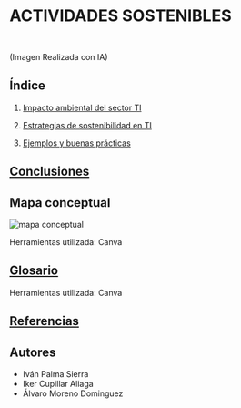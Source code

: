 # ACTIVIDADES SOSTENIBLES
![]()
--- 
(Imagen Realizada con IA)
## Índice
1. [Impacto ambiental del sector TI]()

2. [Estrategias de sostenibilidad en TI]()

3. [Ejemplos y buenas prácticas]()


## [Conclusiones](conclusiones.md)
## Mapa conceptual

![mapa conceptual]()

Herramientas utilizada: Canva
## [Glosario](https://www.canva.com/design/DAGZi817Lt4/KCYOg_SMoZIh33hOJUNFGw/edit?utm_content=DAGZi817Lt4&utm_campaign=designshare&utm_medium=link2&utm_source=sharebutton)
Herramientas utilizada: Canva
## [Referencias]()
## Autores
- Iván Palma Sierra
- Iker Cupillar Aliaga
- Álvaro Moreno Dominguez
